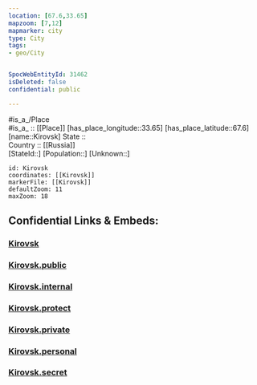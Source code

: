 ```yaml
---
location: [67.6,33.65] 
mapzoom: [7,12] 
mapmarker: city 
type: City
tags:
- geo/City


SpocWebEntityId: 31462
isDeleted: false
confidential: public

---
```

#is_a_/Place  
#is_a_ :: [[Place]] 
[has_place_longitude::33.65] 
[has_place_latitude::67.6] 
[name::Kirovsk] 
State ::  
Country :: [[Russia]]  
[StateId::] 
[Population::] 
[Unknown::] 


```leaflet
id: Kirovsk
coordinates: [[Kirovsk]] 
markerFile: [[Kirovsk]] 
defaultZoom: 11 
maxZoom: 18
```


## Confidential Links & Embeds: 

### [Kirovsk](/_Standards/Earth/Continent/Europe/Europe~East/Russia/Russia~NorthWest/Murmansk_Oblast/City/Kirovsk.md) 

### [Kirovsk.public](/_public/Earth/Continent/Europe/Europe~East/Russia/Russia~NorthWest/Murmansk_Oblast/City/Kirovsk.public.md) 

### [Kirovsk.internal](/_internal/Earth/Continent/Europe/Europe~East/Russia/Russia~NorthWest/Murmansk_Oblast/City/Kirovsk.internal.md) 

### [Kirovsk.protect](/_protect/Earth/Continent/Europe/Europe~East/Russia/Russia~NorthWest/Murmansk_Oblast/City/Kirovsk.protect.md) 

### [Kirovsk.private](/_private/Earth/Continent/Europe/Europe~East/Russia/Russia~NorthWest/Murmansk_Oblast/City/Kirovsk.private.md) 

### [Kirovsk.personal](/_personal/Earth/Continent/Europe/Europe~East/Russia/Russia~NorthWest/Murmansk_Oblast/City/Kirovsk.personal.md) 

### [Kirovsk.secret](/_secret/Earth/Continent/Europe/Europe~East/Russia/Russia~NorthWest/Murmansk_Oblast/City/Kirovsk.secret.md)

